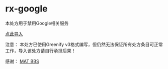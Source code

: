# rx-google

本处方用于禁用Google相关服务

[点此导入](https://greenify.github.io/Zxlusersjly/rx-google)

注意：
本处方已使用Greenify v3格式编写，但仍然无法保证所有处方条目可正常工作，导入该处方请自行承担后果！

感谢：
[MAT BBS](https://bbs.letitfly.me/d/249)

